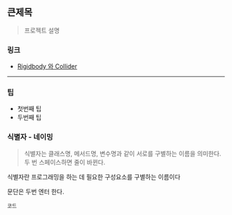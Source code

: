 ## 큰제목
> 프로젝트 설명


### 링크

* [Rigidbody 와 Collider](http://blog.naver.com/gold_metal/220466872002)

---

### 팁
* 첫번째 팁
* 두번째 팁


### 식별자 - 네이밍
> 식별자는 클래스명, 메서드명, 변수명과 같이 서로를 구별하는 이름을 의미한다.  두 번 스페이스하면 줄이 바뀐다.

식별자란 프로그래밍을 하는 데 필요한 구성요소를 구별하는 이름이다


문단은 두번 엔터 한다.


```
코드
```

